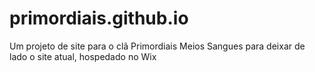 # primordiais.github.io
Um projeto de site para o clã Primordiais Meios Sangues para deixar de lado o site atual, hospedado no Wix

